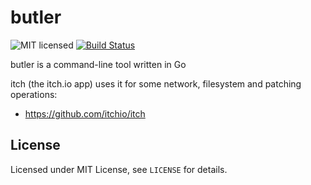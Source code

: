 # butler

![MIT licensed](https://img.shields.io/badge/license-MIT-blue.svg)
[![Build Status](https://ci.itch.ovh/job/butler/badge/icon)](https://ci.itch.ovh/job/butler/)

butler is a command-line tool written in Go

itch (the itch.io app) uses it for some network, filesystem and patching operations:

  * <https://github.com/itchio/itch>

## License

Licensed under MIT License, see `LICENSE` for details.
